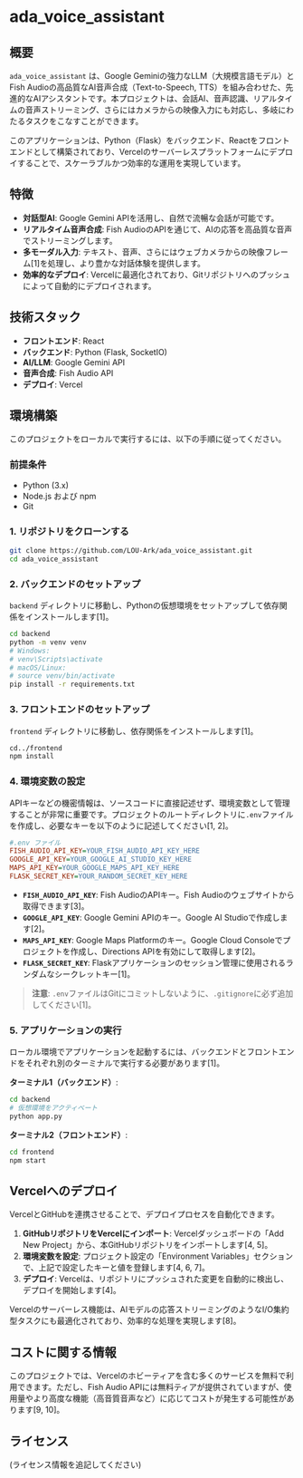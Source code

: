 # ada_voice_assistant

## 概要

`ada_voice_assistant` は、Google Geminiの強力なLLM（大規模言語モデル）とFish Audioの高品質なAI音声合成（Text-to-Speech, TTS）を組み合わせた、先進的なAIアシスタントです。本プロジェクトは、会話AI、音声認識、リアルタイムの音声ストリーミング、さらにはカメラからの映像入力にも対応し、多岐にわたるタスクをこなすことができます。

このアプリケーションは、Python（Flask）をバックエンド、Reactをフロントエンドとして構築されており、Vercelのサーバーレスプラットフォームにデプロイすることで、スケーラブルかつ効率的な運用を実現しています。

## 特徴

  - **対話型AI**: Google Gemini APIを活用し、自然で流暢な会話が可能です。
  - **リアルタイム音声合成**: Fish AudioのAPIを通じて、AIの応答を高品質な音声でストリーミングします。
  - **多モーダル入力**: テキスト、音声、さらにはウェブカメラからの映像フレーム[1]を処理し、より豊かな対話体験を提供します。
  - **効率的なデプロイ**: Vercelに最適化されており、Gitリポジトリへのプッシュによって自動的にデプロイされます。

## 技術スタック

  - **フロントエンド**: React
  - **バックエンド**: Python (Flask, SocketIO)
  - **AI/LLM**: Google Gemini API
  - **音声合成**: Fish Audio API
  - **デプロイ**: Vercel

## 環境構築

このプロジェクトをローカルで実行するには、以下の手順に従ってください。

### 前提条件

  - Python (3.x)
  - Node.js および npm
  - Git

### 1\. リポジトリをクローンする

```bash
git clone https://github.com/LOU-Ark/ada_voice_assistant.git
cd ada_voice_assistant
```

### 2\. バックエンドのセットアップ

`backend` ディレクトリに移動し、Pythonの仮想環境をセットアップして依存関係をインストールします[1]。

```bash
cd backend
python -m venv venv
# Windows:
# venv\Scripts\activate
# macOS/Linux:
# source venv/bin/activate
pip install -r requirements.txt
```

### 3\. フロントエンドのセットアップ

`frontend` ディレクトリに移動し、依存関係をインストールします[1]。

```bash
cd../frontend
npm install
```

### 4\. 環境変数の設定

APIキーなどの機密情報は、ソースコードに直接記述せず、環境変数として管理することが非常に重要です。プロジェクトのルートディレクトリに`.env`ファイルを作成し、必要なキーを以下のように記述してください[1, 2]。

```ini
#.env ファイル
FISH_AUDIO_API_KEY=YOUR_FISH_AUDIO_API_KEY_HERE
GOOGLE_API_KEY=YOUR_GOOGLE_AI_STUDIO_KEY_HERE
MAPS_API_KEY=YOUR_GOOGLE_MAPS_API_KEY_HERE
FLASK_SECRET_KEY=YOUR_RANDOM_SECRET_KEY_HERE
```

  - **`FISH_AUDIO_API_KEY`**: Fish AudioのAPIキー。Fish Audioのウェブサイトから取得できます[3]。
  - **`GOOGLE_API_KEY`**: Google Gemini APIのキー。Google AI Studioで作成します[2]。
  - **`MAPS_API_KEY`**: Google Maps Platformのキー。Google Cloud Consoleでプロジェクトを作成し、Directions APIを有効にして取得します[2]。
  - **`FLASK_SECRET_KEY`**: Flaskアプリケーションのセッション管理に使用されるランダムなシークレットキー[1]。

> **注意**: `.env`ファイルはGitにコミットしないように、`.gitignore`に必ず追加してください[1]。

### 5\. アプリケーションの実行

ローカル環境でアプリケーションを起動するには、バックエンドとフロントエンドをそれぞれ別のターミナルで実行する必要があります[1]。

**ターミナル1（バックエンド）**:

```bash
cd backend
# 仮想環境をアクティベート
python app.py
```

**ターミナル2（フロントエンド）**:

```bash
cd frontend
npm start
```

## Vercelへのデプロイ

VercelとGitHubを連携させることで、デプロイプロセスを自動化できます。

1.  **GitHubリポジトリをVercelにインポート**: Vercelダッシュボードの「Add New Project」から、本GitHubリポジトリをインポートします[4, 5]。
2.  **環境変数を設定**: プロジェクト設定の「Environment Variables」セクションで、上記で設定したキーと値を登録します[4, 6, 7]。
3.  **デプロイ**: Vercelは、リポジトリにプッシュされた変更を自動的に検出し、デプロイを開始します[4]。

Vercelのサーバーレス機能は、AIモデルの応答ストリーミングのようなI/O集約型タスクにも最適化されており、効率的な処理を実現します[8]。

## コストに関する情報

このプロジェクトでは、Vercelのホビーティアを含む多くのサービスを無料で利用できます。ただし、Fish Audio APIには無料ティアが提供されていますが、使用量やより高度な機能（高音質音声など）に応じてコストが発生する可能性があります[9, 10]。

## ライセンス

(ライセンス情報を追記してください)
